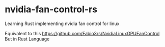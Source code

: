 # nvidia-fan-control-rs
Learning Rust implementing nvidia fan control for linux

Equivalent to this https://github.com/Fabio3rs/NvidiaLinuxGPUFanControl
But in Rust Language
